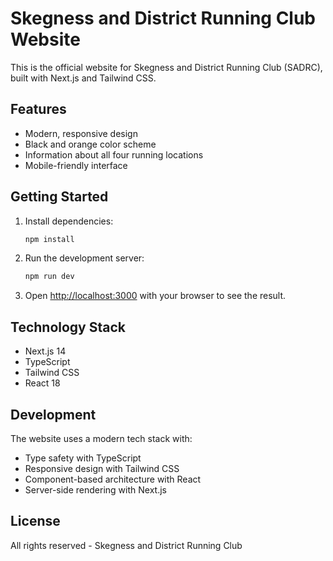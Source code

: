 # Skegness and District Running Club Website

This is the official website for Skegness and District Running Club (SADRC), built with Next.js and Tailwind CSS.

## Features

- Modern, responsive design
- Black and orange color scheme
- Information about all four running locations
- Mobile-friendly interface

## Getting Started

1. Install dependencies:
   ```bash
   npm install
   ```

2. Run the development server:
   ```bash
   npm run dev
   ```

3. Open [http://localhost:3000](http://localhost:3000) with your browser to see the result.

## Technology Stack

- Next.js 14
- TypeScript
- Tailwind CSS
- React 18

## Development

The website uses a modern tech stack with:
- Type safety with TypeScript
- Responsive design with Tailwind CSS
- Component-based architecture with React
- Server-side rendering with Next.js

## License

All rights reserved - Skegness and District Running Club
